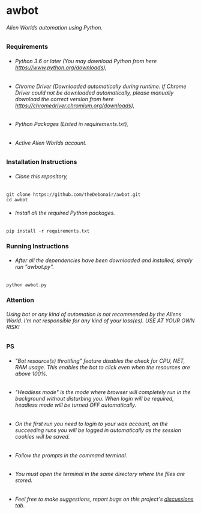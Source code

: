 # awbot
###### Alien Worlds automation using Python.

### Requirements
- ###### Python 3.6 or later (You may download Python from here https://www.python.org/downloads),
- ###### Chrome Driver (Downloaded automatically during runtime. If Chrome Driver could not be downloaded automatically, please manually download the correct version from here https://chromedriver.chromium.org/downloads),
- ###### Python Packages (Listed in requirements.txt),
- ###### Active Alien Worlds account.

### Installation Instructions
- ###### Clone this repository,
```
git clone https://github.com/theDebonair/awbot.git
cd awbot
```

- ###### Install all the required Python packages.
```
pip install -r requirements.txt
```

### Running Instructions
- ###### After all the dependencies have been downloaded and installed, simply run "awbot.py".
```
python awbot.py
```

### Attention
###### Using bot or any kind of automation is not recommended by the Aliens World. I'm not responsible for any kind of your loss(es). USE AT YOUR OWN RISK!

### PS
- ###### "Bot resource(s) throttling" feature disables the check for CPU, NET, RAM usage. This enables the bot to click even when the resources are above 100%.
- ###### "Headless mode" is the mode where browser will completely run in the background without disturbing you. When login will be required, headless mode will be turned OFF automatically.
- ###### On the first run you need to login to your wax account, on the succeeding runs you will be logged in automatically as the session cookies will be saved.
- ###### Follow the prompts in the command terminal.
- ###### You must open the terminal in the same directory where the files are stored.
- ###### Feel free to make suggestions, report bugs on this project's [discussions](https://github.com/theDebonair/awbot/discussions) tab.
